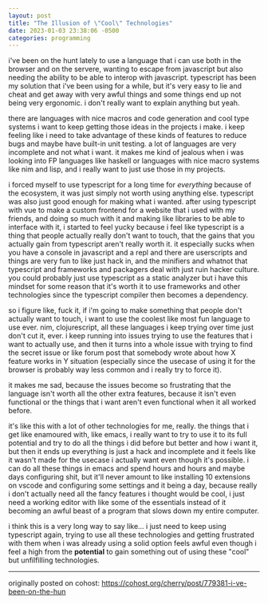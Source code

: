 ```yaml
---
layout: post
title: "The Illusion of \"Cool\" Technologies"
date: 2023-01-03 23:38:06 -0500
categories: programming
---
```

i've been on the hunt lately to use a language that i can use both in the browser and on the servere, wanting to escape from javascript but also needing the ability to be able to interop with javascript. typescript has been my solution that i've been using for a while, but it's very easy to lie and cheat and get away with very awful things and some things end up not being very ergonomic. i don't really want to explain anything but yeah.

there are languages with nice macros and code generation and cool type systems i want to keep getting those ideas in the projects i make. i keep feeling like i need to take advantage of these kinds of features to reduce bugs and maybe have built-in unit testing. a lot of languages are very incomplete and not what i want. it makes me kind of jealous when i was looking into FP languages like haskell or languages with nice macro systems like nim and lisp, and i really want to just use those in my projects.

i forced myself to use typescript for a long time for *everything* because of the ecosystem, it was just simply not worth using anything else. typescript was also just good enough for making what i wanted. after using typescript with vue to make a custom frontend for a website that i used with my friends, and doing so much with it and making like libraries to be able to interface with it, i started to feel yucky because i feel like typescript is a thing that people actually really don't want to touch, that the gains that you actually gain from typescript aren't really worth it. it especially sucks when you have a console in javascript and a repl and there are userscripts and things are very fun to like just hack in, and the minifiers and whatnot that typescript and frameworks and packagers deal with just ruin hacker culture. you could probably just use typescript as a static analyzer but i have this mindset for some reason that it's worth it to use frameworks and other technologies since the typescript compiler then becomes a dependency.

so i figure like, fuck it, if i'm going to make something that people don't actually want to touch, i want to use the coolest like most fun language to use ever. nim, clojurescript, all these languages i keep trying over time just don't cut it, ever. i keep running into issues trying to use the features that i want to actually use, and then it turns into a whole issue with trying to find the secret issue or like forum post that somebody wrote about how X feature works in Y situation (especially since the usecase of using it for the browser is probably way less common and i really try to force it). 

it makes me sad, because the issues become so frustrating that the language isn't worth all the other extra features, because it isn't even functional or the things that i want aren't even functional when it all worked before.

it's like this with a lot of other technologies for me, really. the things that i get like enamoured with, like emacs, i really want to try to use it to its full potential and try to do all the things i did before but better and how i want it, but then it ends up everything is just a hack and incomplete and it feels like it wasn't made for the usecase i actually want even though it's possible. i can do all these things in emacs and spend hours and hours and maybe days configuring shit, but it'll never amount to like installing 10 extensions on vscode and configuring some settings and it being a day, because really i don't actually need all the fancy features i thought would be cool, i just need a working editor with like some of the essentials instead of it becoming an awful beast of a program that slows down my entire computer.

i think this is a very long way to say like... i just need to keep using typescript again, trying to use all these technologies and getting frustrated with them when i was already using a solid option feels awful even though i feel a high from the **potential** to gain something out of using these "cool" but unfilfilling technologies.

---

originally posted on cohost: <https://cohost.org/cherry/post/779381-i-ve-been-on-the-hun>